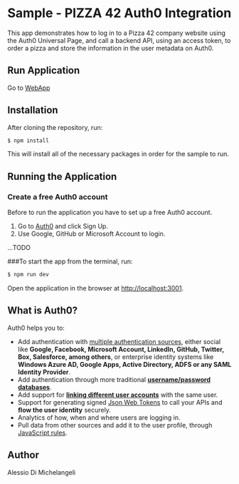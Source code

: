 # Sample - PIZZA 42 Auth0 Integration

This app demonstrates how to log in to a Pizza 42 company website using the Auth0 Universal Page, and call a backend API, using an access token, to order a pizza and store the information in the user metadata on Auth0.

## Run Application

Go to [WebApp](https://pizza-42-app.onrender.com/)

## Installation

After cloning the repository, run:

```bash
$ npm install
```

This will install all of the necessary packages in order for the sample to run.

## Running the Application

### Create a free Auth0 account
Before to run the application you have to set up a free Auth0 account.
1. Go to [Auth0](https://auth0.com/signup) and click Sign Up.
2. Use Google, GitHub or Microsoft Account to login.

...TODO

###To start the app from the terminal, run:

```bash
$ npm run dev
```

Open the application in the browser at [http://localhost:3001](http://localhost:3001).


## What is Auth0?

Auth0 helps you to:

- Add authentication with [multiple authentication sources](https://docs.auth0.com/identityproviders), either social like **Google, Facebook, Microsoft Account, LinkedIn, GitHub, Twitter, Box, Salesforce, among others**, or enterprise identity systems like **Windows Azure AD, Google Apps, Active Directory, ADFS or any SAML Identity Provider**.
- Add authentication through more traditional **[username/password databases](https://docs.auth0.com/mysql-connection-tutorial)**.
- Add support for **[linking different user accounts](https://docs.auth0.com/link-accounts)** with the same user.
- Support for generating signed [Json Web Tokens](https://docs.auth0.com/jwt) to call your APIs and **flow the user identity** securely.
- Analytics of how, when and where users are logging in.
- Pull data from other sources and add it to the user profile, through [JavaScript rules](https://docs.auth0.com/rules).

## Author

Alessio Di Michelangeli


